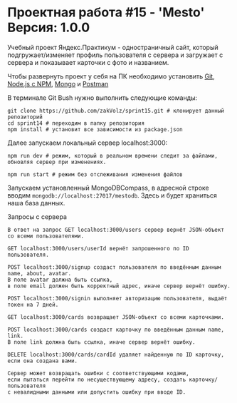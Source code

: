 # Проектная работа #15 - 'Mesto' Версия: 1.0.0
Учебный проект Яндекс.Практикум - одностраничный сайт, который подгружает/изменяет профиль пользователя с сервера и загружает с сервера и показывает карточки с фото и названием.

Чтобы развернуть проект у себя на ПК необходимо установить [Git](https://git-scm.com/), [Node.js с NPM](https://nodejs.org/en/), [Mongo](https://www.mongodb.com/download-center/community?jmp=docs) и [Postman](https://www.postman.com/downloads/)

В терминале Git Bush нужно выполнить следующие команды:
```
git clone https://github.com/zakVolz/sprint15.git # клонирует данный репозиторий
cd sprint14 # переходим в папку репозитория
npm install # установит все зависимости из package.json
```

Далее запускаем локальный сервер localhost:3000:
```
npm run dev # режим, который в реальном времени следит за файлами, обновляя сервер при изменениях.

npm run start # режим без отслеживания изменения файлов
```

Запускаем установленный MongoDBCompass, в адресной строке вводим `mongodb://localhost:27017/mestodb`. Здесь и будет храниться наша база данных.

Запросы с сервера
```
В ответ на запрос GET localhost:3000/users сервер вернёт JSON-объект со всеми пользователями.

GET localhost:3000/users/userId вернёт запрошенного по ID пользователя.

POST localhost:3000/signup создаст пользователя по введённым данным name, about, avatar.
В поле avatar должна быть ссылка,
в поле email должен быть корректный адрес, иначе сервер вернёт ошибку.

POST localhost:3000/signin выполняет авторизацию пользователя, выдаёт токен на 7 дней.

GET localhost:3000/cards возвращает JSON-объект со всеми карточками.

POST localhost:3000/cards создаст карточку по введённым данным name, link.
В поле link должна быть ссылка, иначе сервер вернёт ошибку.

DELETE localhost:3000/cards/cardId удаляет найденную по ID карточку, если она создана вами.
```

```
Сервер может возвращать ошибки с соответствующими кодами,
если пытаться перейти по несуществующему адресу, создать карточку/пользователя
с невалидными данными или допустить ошибку при вводе ID.
```

